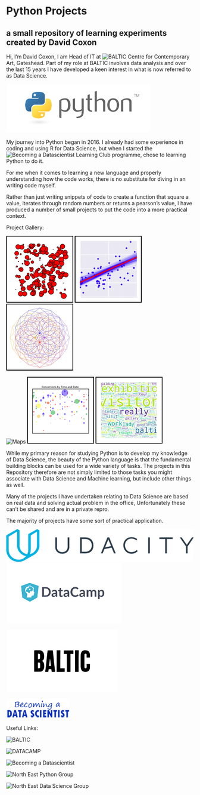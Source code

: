 # Python Projects
## a small repository of learning experiments created by David Coxon

Hi, I’m David Coxon, I am Head of IT at ![BALTIC](http://baltic.art) Centre for Contemporary Art, Gateshead. Part of my role at BALTIC involves data analysis and over the last 15 years I have developed a keen interest in what is now referred to as Data Science. 

![Python](Images/python.png?raw=true)

My journey into Python began in 2016. I already had some experience in coding and using R for Data Science, but when I started the ![Becoming a Datascientist Learning Club](https://www.becomingadatascientist.com/learningclub/) programme, chose to learning Python to do it.

For me when it comes to learning a new language and properly understanding how the code works, there is no substitute for diving in an writing code myself. 

Rather than just writing snippets of code to create a function that square a value, iterates through random numbers or returns a pearson’s value, I have produced a number of small projects to put the code into a more practical context.

Project Gallery:

![Art Maker](Images/Gallery/artsquareb.png?raw=true)
![Regressions](Images/Gallery/regressionsquareb.png?raw=true)
![Turtles](Images/Gallery/turtlessquareb.png?raw=true)

![Maps](Images/Gallery/rmapsquareb.png?raw=true)
![Conversions](Images/Gallery/conversionssquareb.png?raw=true)
![Words](Images/Gallery/wordcloudsqureb.png?raw=true)

While my primary reason for studying Python is to develop my  knowledge of Data Science, the beauty of the Python language is that the fundamental building blocks can be used for a wide variety of tasks. The projects in this Repository therefore are not simply limited to those tasks you might associate with Data Science and Machine learning, but include other things as well. 

Many of the projects I have undertaken relating to Data Science are based on real data and solving actual problem in the office, Unfortunately these can’t be shared and are in a private repro.

The majority of projects have some sort of practical application.

![UDACITY](Images/Udacity.png?raw=true)
![DATACAMP](Images/datacamp.png?raw=true)

![BALTIC](Images/baltic.png?raw=true)

![Becoming a Datascientist](Images/becoming.png?raw=true)


Useful Links:

![BALTIC](http://baltic.art) 

![DATACAMP](https://www.datacamp.com.com/)

![Becoming a Datascientist](https://www.becomingadatascientist.com/learningclub/)

![North East Python Group](https://www.pythonnortheast.com/)

![North East Data Science Group](https://www.meetup.com/Newcastle-Upon-Tyne-Data-Science-Meetup/)


